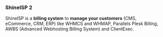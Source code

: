 ### ShineISP 2
ShineISP is a **billing system** to **manage your customers** (CMS, eCommerce, CRM, ERP) like WHMCS and WHMAP, Parallels Plesk Billing, AWBS (Advanced Webhosting Billing System) and ClientExec.
